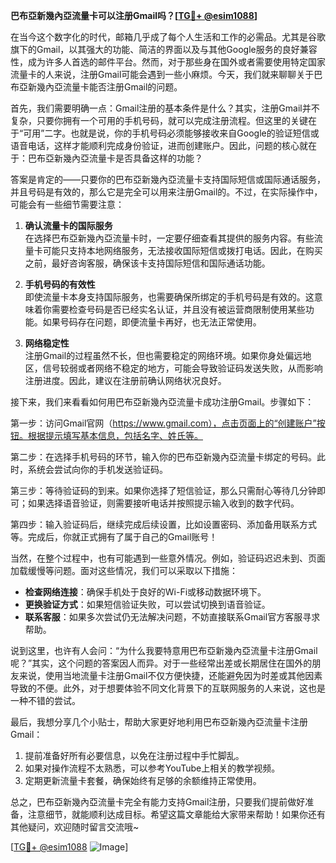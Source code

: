 **巴布亞新幾內亞流量卡可以注册Gmail吗？[[TG💪+ @esim1088](https://t.me/s/esim1088)]**

在当今这个数字化的时代，邮箱几乎成了每个人生活和工作的必需品。尤其是谷歌旗下的Gmail，以其强大的功能、简洁的界面以及与其他Google服务的良好兼容性，成为许多人首选的邮件平台。然而，对于那些身在国外或者需要使用特定国家流量卡的人来说，注册Gmail可能会遇到一些小麻烦。今天，我们就来聊聊关于巴布亞新幾內亞流量卡能否注册Gmail的问题。

首先，我们需要明确一点：Gmail注册的基本条件是什么？其实，注册Gmail并不复杂，只要你拥有一个可用的手机号码，就可以完成注册流程。但这里的关键在于“可用”二字。也就是说，你的手机号码必须能够接收来自Google的验证短信或语音电话，这样才能顺利完成身份验证，进而创建账户。因此，问题的核心就在于：巴布亞新幾內亞流量卡是否具备这样的功能？

答案是肯定的——只要你的巴布亞新幾內亞流量卡支持国际短信或国际通话服务，并且号码是有效的，那么它是完全可以用来注册Gmail的。不过，在实际操作中，可能会有一些细节需要注意：

1. **确认流量卡的国际服务**  
   在选择巴布亞新幾內亞流量卡时，一定要仔细查看其提供的服务内容。有些流量卡可能只支持本地网络服务，无法接收国际短信或拨打电话。因此，在购买之前，最好咨询客服，确保该卡支持国际短信和国际通话功能。

2. **手机号码的有效性**  
   即使流量卡本身支持国际服务，也需要确保所绑定的手机号码是有效的。这意味着你需要检查号码是否已经实名认证，并且没有被运营商限制使用某些功能。如果号码存在问题，即便流量卡再好，也无法正常使用。

3. **网络稳定性**  
   注册Gmail的过程虽然不长，但也需要稳定的网络环境。如果你身处偏远地区，信号较弱或者网络不稳定的地方，可能会导致验证码发送失败，从而影响注册进度。因此，建议在注册前确认网络状况良好。

接下来，我们来看看如何用巴布亞新幾內亞流量卡成功注册Gmail。步骤如下：

第一步：访问Gmail官网（https://www.gmail.com），点击页面上的“创建账户”按钮。根据提示填写基本信息，包括名字、姓氏等。

第二步：在选择手机号码的环节，输入你的巴布亞新幾內亞流量卡绑定的号码。此时，系统会尝试向你的手机发送验证码。

第三步：等待验证码的到来。如果你选择了短信验证，那么只需耐心等待几分钟即可；如果选择语音验证，则需要接听电话并按照提示输入收到的数字代码。

第四步：输入验证码后，继续完成后续设置，比如设置密码、添加备用联系方式等。完成后，你就正式拥有了属于自己的Gmail账号！

当然，在整个过程中，也有可能遇到一些意外情况。例如，验证码迟迟未到、页面加载缓慢等问题。面对这些情况，我们可以采取以下措施：

- **检查网络连接**：确保手机处于良好的Wi-Fi或移动数据环境下。
- **更换验证方式**：如果短信验证失败，可以尝试切换到语音验证。
- **联系客服**：如果多次尝试仍无法解决问题，不妨直接联系Gmail官方客服寻求帮助。

说到这里，也许有人会问：“为什么我要特意用巴布亞新幾內亞流量卡注册Gmail呢？”其实，这个问题的答案因人而异。对于一些经常出差或长期居住在国外的朋友来说，使用当地流量卡注册Gmail不仅方便快捷，还能避免因为时差或其他因素导致的不便。此外，对于想要体验不同文化背景下的互联网服务的人来说，这也是一种不错的尝试。

最后，我想分享几个小贴士，帮助大家更好地利用巴布亞新幾內亞流量卡注册Gmail：

1. 提前准备好所有必要信息，以免在注册过程中手忙脚乱。
2. 如果对操作流程不太熟悉，可以参考YouTube上相关的教学视频。
3. 定期更新流量卡套餐，确保始终有足够的余额维持正常使用。

总之，巴布亞新幾內亞流量卡完全有能力支持Gmail注册，只要我们提前做好准备，注意细节，就能顺利达成目标。希望这篇文章能给大家带来帮助！如果你还有其他疑问，欢迎随时留言交流哦~ 

[[TG💪+ @esim1088](https://t.me/s/esim1088) ![Image](https://i.postimg.cc/4NQfJmqS/Snipaste-2025-05-13-00-14-12.png)]